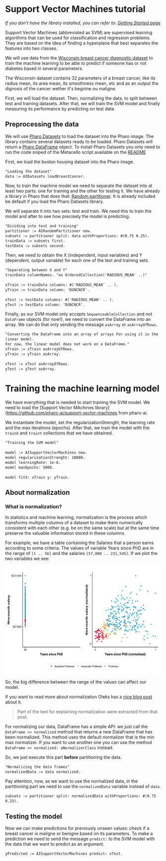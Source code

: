 # Support Vector Machines tutorial


_If you don't have the library installed, you can refer to: [Getting Started page](../GettingStarted/GettingStarted.md)_

Support Vector Machines (abbreviated as SVM) are supervised learning algorithms that can be used for classification and regression problems. They are based on the idea of finding a hyperplane that best separates the features into two classes.

We will use data from the [Wisconsin breast cancer diagnostic dataset](https://www.kaggle.com/code/buddhiniw/breast-cancer-prediction) to train the machine learning to be able to predict if someone has or not diabetes based in several parameters.

The Wisconsin dataset contains 32 parameters of a breast cancer, like its radius mean, its area mean, its smoothness mean, etc and as an output the dignosis of the cancer wether it's begnine ou maligne.

First, we will load the dataset. Then, normalizing the data, to split between test and training datasets. After that, we will train the SVM model and finally measuring its performance by predicting on test data.

## Preprocessing the data

We will use [Pharo Datasets](https://github.com/pharo-ai/datasets) to load the dataset into the Pharo image. The library contains several datasets ready to be loaded. Pharo Datasets will return a [Pharo DataFrame](https://github.com/PolyMathOrg/DataFrame) object. To install Pharo Datasets you only need to run the code sniped of the Metacello script available on the [README](https://github.com/pharo-ai/Datasets)

First, we load the boston housing dataset into the Pharo image.

```st
"Loading the dataset"
data := AIDatasets loadBreastCancer.
```

Now, to train the machine model we need to separate the dataset into at least two parts: one for training and the other for testing it. We have already a library in Pharo that does that: [Random partitioner](https://github.com/pharo-ai/random-partitioner). It is already included be default if you load the Pharo Datasets library.

We will separate it into two sets: test and train. We need this to train the model and after to see how precisely the model is predicting.

```st
"Dividing into test and training"
partitioner := AIRandomPartitioner new.
subsets := partitioner split: data withProportions: #(0.75 0.25).
trainData := subsets first.
testData := subsets second.
```

Then, we need to obtain the X (independent, input variables) and Y (dependent, output variable) for each one of the test and training sets.

```st
"Separating between X and Y"
trainData columnNames. "an OrderedCollection('RADIOUS_MEAN' ..)"

xTrain := trainData columns: #('RADIOUS_MEAN' .. ).
yTrain := trainData column: 'DGNCNCR'.

xTest := testData columns: #('RADIOUS_MEAN' .. ).
yTest := testData column: 'DGNCNCR'.
```

Finally, as our SVM model only accepts `SequenceableCollection` and not `DataFrame` objects (for now!), we need to convert the DataFrame into an array. We can do that only sending the message `asArray` or `asArrayOfRows`.

```st
"Converting the DataFrame into an array of arrays For using it in the linear model.
For now, the linear model does not work on a DataFrame."
xTrain := xTrain asArrayOfRows.
yTrain := yTrain asArray.

xTest := xTest asArrayOfRows.
yTest := yTest asArray.
```

# Training the machine learning model

We have everything that is needed to start training the SVM model. We need to load the [Support Vector MAchines library](https://github.com/pharo-ai/support-vector-machines from pharo-ai.

We instantiate the model, set the regularizationStrenght, the learning rate and the max iterations (epochs). After that, we train the model with the `trainX` and `trainY` collections that we have obtained.



```st 
"Training the SVM model"

model := AISupportVectorMachines new.
model regularizationStrenght: 10000.
model learningRate: 1e-6.
model maxEpochs: 5000.

model fitX: xTrain y: yTrain.
```

## About normalization

### What is normalization?

In statistics and machine learning, normalization is the process which transforms multiple columns of a dataset to make them numerically consistent with each other (e.g. be on the same scale) but at the same time preserve the valuable information stored in these columns.

For example, we have a table containing the Salaries that a person earns according to some criteria. The values of variable Years since PhD are in the range of `[1 .. 56]` and the salaries `[57,800 .. 231,545]`. If we plot the two variables we see:

<img src="img/normalization_comparison.png"  width=650 height=350 alt="Source: https://blog.oleks.fr/normalization">

So, the big difference between the range of the values can affect our model.

If you want to read more about normalization Oleks has a [nice blog post](https://blog.oleks.fr/normalization) about it.
>Part of the text for explaining normalization were extracted from that post.

For normalizing our data, DataFrame has a simple API: we just call the `DataFrame >> normalized` method that returns a new DataFrame that has been normalized. This method uses the default normalizer that is the min max normalizer. If you want to use another one you can use the method `DataFrame >> normalized: aNormalizerClass` instead.

So, we just execute this part **before** partitioning the data.

```st
"Normalizing the data frames"
normalizedData := data normalized.
```

Pay attention, now, as we want to use the normalized data, in the partitioning part we need to use the `normalizedData` variable instead of `data`.

```st
subsets := partitioner split: normalizedData withProportions: #(0.75 0.25).
```

## Testing the model

Now we can make predictions for previously unseen values: check if a breast cancer is maligne or benigne based on its parameters. To make a prediction we need to send the message `predict:` to the SVM model with the data that we want to predict as an argument.

```st
yPredicted := AISupportVectorMachines predict: xTest.
```
